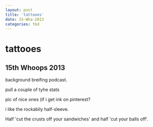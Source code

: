 ```yaml
---
layout: post
title: 'tattooes'
date: 15-Wha-2013
categories: tbd
---
```


# tattooes

## 15th Whoops 2013

background breifing podcast.

 

pull a couple of tyhe stats

pic of nice ones (if i get ink on pinterest?

i like the rockabily half-sleeve.

Half 'cut the crusts off your sandwiches' and half 'cut your balls off'.

 

 
